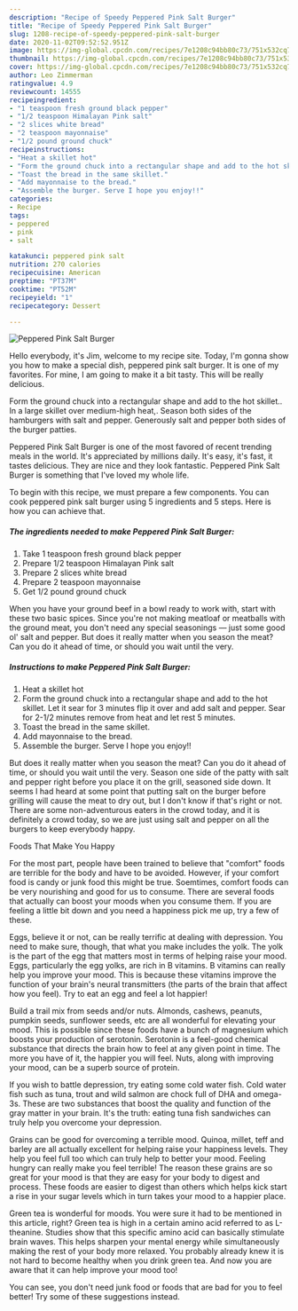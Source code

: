 ```yaml
---
description: "Recipe of Speedy Peppered Pink Salt Burger"
title: "Recipe of Speedy Peppered Pink Salt Burger"
slug: 1208-recipe-of-speedy-peppered-pink-salt-burger
date: 2020-11-02T09:52:52.951Z
image: https://img-global.cpcdn.com/recipes/7e1208c94bb80c73/751x532cq70/peppered-pink-salt-burger-recipe-main-photo.jpg
thumbnail: https://img-global.cpcdn.com/recipes/7e1208c94bb80c73/751x532cq70/peppered-pink-salt-burger-recipe-main-photo.jpg
cover: https://img-global.cpcdn.com/recipes/7e1208c94bb80c73/751x532cq70/peppered-pink-salt-burger-recipe-main-photo.jpg
author: Leo Zimmerman
ratingvalue: 4.9
reviewcount: 14555
recipeingredient:
- "1 teaspoon fresh ground black pepper"
- "1/2 teaspoon Himalayan Pink salt"
- "2 slices white bread"
- "2 teaspoon mayonnaise"
- "1/2 pound ground chuck"
recipeinstructions:
- "Heat a skillet hot"
- "Form the ground chuck into a rectangular shape and add to the hot skillet. Let it sear for 3 minutes flip it over and add salt and pepper. Sear for 2-1/2 minutes remove from heat and let rest 5 minutes."
- "Toast the bread in the same skillet."
- "Add mayonnaise to the bread."
- "Assemble the burger. Serve I hope you enjoy!!"
categories:
- Recipe
tags:
- peppered
- pink
- salt

katakunci: peppered pink salt 
nutrition: 270 calories
recipecuisine: American
preptime: "PT37M"
cooktime: "PT52M"
recipeyield: "1"
recipecategory: Dessert

---
```



![Peppered Pink Salt Burger](https://img-global.cpcdn.com/recipes/7e1208c94bb80c73/751x532cq70/peppered-pink-salt-burger-recipe-main-photo.jpg)

Hello everybody, it's Jim, welcome to my recipe site. Today, I'm gonna show you how to make a special dish, peppered pink salt burger. It is one of my favorites. For mine, I am going to make it a bit tasty. This will be really delicious.

Form the ground chuck into a rectangular shape and add to the hot skillet.. In a large skillet over medium-high heat,. Season both sides of the hamburgers with salt and pepper. Generously salt and pepper both sides of the burger patties.

Peppered Pink Salt Burger is one of the most favored of recent trending meals in the world. It's appreciated by millions daily. It's easy, it's fast, it tastes delicious. They are nice and they look fantastic. Peppered Pink Salt Burger is something that I've loved my whole life.


To begin with this recipe, we must prepare a few components. You can cook peppered pink salt burger using 5 ingredients and 5 steps. Here is how you can achieve that.

<!--inarticleads1-->

##### The ingredients needed to make Peppered Pink Salt Burger:

1. Take 1 teaspoon fresh ground black pepper
1. Prepare 1/2 teaspoon Himalayan Pink salt
1. Prepare 2 slices white bread
1. Prepare 2 teaspoon mayonnaise
1. Get 1/2 pound ground chuck


When you have your ground beef in a bowl ready to work with, start with these two basic spices. Since you&#39;re not making meatloaf or meatballs with the ground meat, you don&#39;t need any special seasonings — just some good ol&#39; salt and pepper. But does it really matter when you season the meat? Can you do it ahead of time, or should you wait until the very. 

<!--inarticleads2-->

##### Instructions to make Peppered Pink Salt Burger:

1. Heat a skillet hot
1. Form the ground chuck into a rectangular shape and add to the hot skillet. Let it sear for 3 minutes flip it over and add salt and pepper. Sear for 2-1/2 minutes remove from heat and let rest 5 minutes.
1. Toast the bread in the same skillet.
1. Add mayonnaise to the bread.
1. Assemble the burger. Serve I hope you enjoy!!


But does it really matter when you season the meat? Can you do it ahead of time, or should you wait until the very. Season one side of the patty with salt and pepper right before you place it on the grill, seasoned side down. It seems I had heard at some point that putting salt on the burger before grilling will cause the meat to dry out, but I don&#39;t know if that&#39;s right or not. There are some non-adventurous eaters in the crowd today, and it is definitely a crowd today, so we are just using salt and pepper on all the burgers to keep everybody happy. 

Foods That Make You Happy


For the most part, people have been trained to believe that "comfort" foods are terrible for the body and have to be avoided. However, if your comfort food is candy or junk food this might be true. Soemtimes, comfort foods can be very nourishing and good for us to consume. There are several foods that actually can boost your moods when you consume them. If you are feeling a little bit down and you need a happiness pick me up, try a few of these.

Eggs, believe it or not, can be really terrific at dealing with depression. You need to make sure, though, that what you make includes the yolk. The yolk is the part of the egg that matters most in terms of helping raise your mood. Eggs, particularly the egg yolks, are rich in B vitamins. B vitamins can really help you improve your mood. This is because these vitamins improve the function of your brain's neural transmitters (the parts of the brain that affect how you feel). Try to eat an egg and feel a lot happier!

Build a trail mix from seeds and/or nuts. Almonds, cashews, peanuts, pumpkin seeds, sunflower seeds, etc are all wonderful for elevating your mood. This is possible since these foods have a bunch of magnesium which boosts your production of serotonin. Serotonin is a feel-good chemical substance that directs the brain how to feel at any given point in time. The more you have of it, the happier you will feel. Nuts, along with improving your mood, can be a superb source of protein.

If you wish to battle depression, try eating some cold water fish. Cold water fish such as tuna, trout and wild salmon are chock full of DHA and omega-3s. These are two substances that boost the quality and function of the gray matter in your brain. It's the truth: eating tuna fish sandwiches can truly help you overcome your depression. 

Grains can be good for overcoming a terrible mood. Quinoa, millet, teff and barley are all actually excellent for helping raise your happiness levels. They help you feel full too which can truly help to better your mood. Feeling hungry can really make you feel terrible! The reason these grains are so great for your mood is that they are easy for your body to digest and process. These foods are easier to digest than others which helps kick start a rise in your sugar levels which in turn takes your mood to a happier place.

Green tea is wonderful for moods. You were sure it had to be mentioned in this article, right? Green tea is high in a certain amino acid referred to as L-theanine. Studies show that this specific amino acid can basically stimulate brain waves. This helps sharpen your mental energy while simultaneously making the rest of your body more relaxed. You probably already knew it is not hard to become healthy when you drink green tea. And now you are aware that it can help improve your mood too!

You can see, you don't need junk food or foods that are bad for you to feel better! Try  some  of  these  suggestions  instead.

